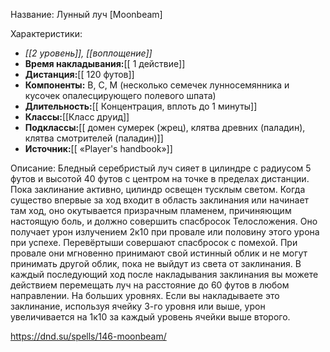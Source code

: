 Название: Лунный луч \[Moonbeam] 

Характеристики:
- *[[2 уровень]], [[воплощение]]*
- **Время накладывания:**[[ 1 действие]]
- **Дистанция:**[[ 120 футов]]
- **Компоненты:** В, С, М (несколько семечек лунносемянника и кусочек опалесцирующего полевого шпата)
- **Длительность:**[[ Концентрация, вплоть до 1 минуты]]
- **Классы:**[[Класс  друид]]
- **Подклассы:**[[ домен сумерек (жрец), клятва древних (паладин), клятва смотрителей (паладин)]]
- **Источник:**[[ «Player's handbook»]]

Описание:
Бледный серебристый луч сияет в цилиндре с радиусом 5 футов и высотой 40 футов с центром на точке в пределах дистанции. Пока заклинание активно, цилиндр освещен тусклым светом.
Когда существо впервые за ход входит в область заклинания или начинает там ход, оно окутывается призрачным пламенем, причиняющим настоящую боль, и должно совершить спасбросок Телосложения. Оно получает урон излучением 2к10 при провале или половину этого урона при успехе.
Перевёртыши совершают спасбросок с помехой. При провале они мгновенно принимают свой истинный облик и не могут принимать другой облик, пока не выйдут из света от заклинания.
В каждый последующий ход после накладывания заклинания вы можете действием перемещать луч на расстояние до 60 футов в любом направлении.
На больших уровнях. Если вы накладываете это заклинание, используя ячейку 3-го уровня или выше, урон увеличивается на 1к10 за каждый уровень ячейки выше второго.

https://dnd.su/spells/146-moonbeam/